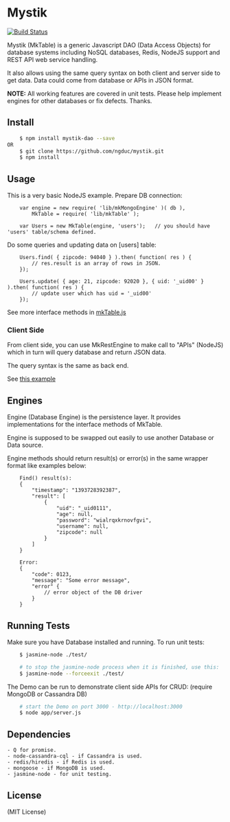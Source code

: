 Mystik
======
[![Build Status](https://travis-ci.org/ngduc/mystik.png?branch=master)](https://travis-ci.org/ngduc/mystik)

Mystik (MkTable) is a generic Javascript DAO (Data Access Objects) for database systems including NoSQL databases, Redis, NodeJS support and REST API web service handling.

It also allows using the same query syntax on both client and server side to get data. Data could come from database or APIs in JSON format.

**NOTE:** All working features are covered in unit tests. Please help implement engines for other databases or fix defects. Thanks.

## Install

```sh
    $ npm install mystik-dao --save
OR
    $ git clone https://github.com/ngduc/mystik.git
    $ npm install
```

## Usage

This is a very basic NodeJS example. Prepare DB connection:

```
    var engine = new require( 'lib/mkMongoEngine' )( db ),
        MkTable = require( 'lib/mkTable' );

    var Users = new MkTable(engine, 'users');   // you should have 'users' table/schema defined.
```

Do some queries and updating data on [users] table:

```
    Users.find( { zipcode: 94040 } ).then( function( res ) {
        // res.result is an array of rows in JSON.
    });

    Users.update( { age: 21, zipcode: 92020 }, { uid: '_uid00' } ).then( function( res ) {
        // update user which has uid = '_uid00'
    });
```

See more interface methods in [mkTable.js](app/lib/mkTable.js)

### Client Side

From client side, you can use MkRestEngine to make call to "APIs" (NodeJS) which in turn will query database and return JSON data.

The query syntax is the same as back end.

See [this example](app/index.html)

## Engines

Engine (Database Engine) is the persistence layer. It provides implementations for the interface methods of MkTable.

Engine is supposed to be swapped out easily to use another Database or Data source.

Engine methods should return result(s) or error(s) in the same wrapper format like examples below:

```
    Find() result(s):
    {
        "timestamp": "1393728392387",
        "result": [
            {
                "uid": "_uid0111",
                "age": null,
                "password": "wialrqxkrnovfgvi",
                "username": null,
                "zipcode": null
            }
        ]
    }

    Error:
    {
        "code": 0123,
        "message": "Some error message",
        "error" {
            // error object of the DB driver
        }
    }
```

## Running Tests

Make sure you have Database installed and running. To run unit tests:

```sh
    $ jasmine-node ./test/

    # to stop the jasmine-node process when it is finished, use this:
    $ jasmine-node --forceexit ./test/
```

The Demo can be run to demonstrate client side APIs for CRUD: (require MongoDB or Cassandra DB)

```sh
    # start the Demo on port 3000 - http://localhost:3000
    $ node app/server.js
```

## Dependencies

    - Q for promise.
    - node-cassandra-cql - if Cassandra is used.
    - redis/hiredis - if Redis is used.
    - mongoose - if MongoDB is used.
    - jasmine-node - for unit testing.

## License

(MIT License)